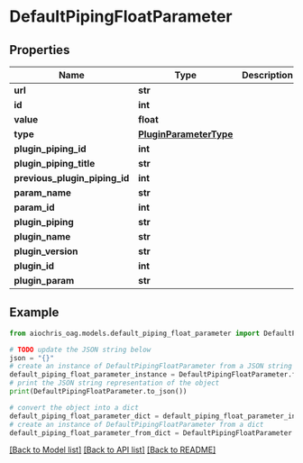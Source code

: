 # DefaultPipingFloatParameter


## Properties

Name | Type | Description | Notes
------------ | ------------- | ------------- | -------------
**url** | **str** |  | [readonly] 
**id** | **int** |  | [readonly] 
**value** | **float** |  | [optional] 
**type** | [**PluginParameterType**](PluginParameterType.md) |  | [readonly] 
**plugin_piping_id** | **int** |  | [readonly] 
**plugin_piping_title** | **str** |  | [readonly] 
**previous_plugin_piping_id** | **int** |  | [readonly] 
**param_name** | **str** |  | [readonly] 
**param_id** | **int** |  | [readonly] 
**plugin_piping** | **str** |  | [readonly] 
**plugin_name** | **str** |  | [readonly] 
**plugin_version** | **str** |  | [readonly] 
**plugin_id** | **int** |  | [readonly] 
**plugin_param** | **str** |  | [readonly] 

## Example

```python
from aiochris_oag.models.default_piping_float_parameter import DefaultPipingFloatParameter

# TODO update the JSON string below
json = "{}"
# create an instance of DefaultPipingFloatParameter from a JSON string
default_piping_float_parameter_instance = DefaultPipingFloatParameter.from_json(json)
# print the JSON string representation of the object
print(DefaultPipingFloatParameter.to_json())

# convert the object into a dict
default_piping_float_parameter_dict = default_piping_float_parameter_instance.to_dict()
# create an instance of DefaultPipingFloatParameter from a dict
default_piping_float_parameter_from_dict = DefaultPipingFloatParameter.from_dict(default_piping_float_parameter_dict)
```
[[Back to Model list]](../README.md#documentation-for-models) [[Back to API list]](../README.md#documentation-for-api-endpoints) [[Back to README]](../README.md)


